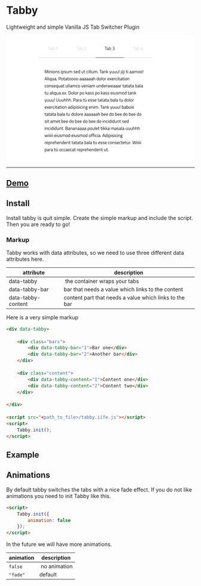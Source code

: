 # Tabby

Lightweight and simple Vanilla JS Tab Switcher Plugin

<p align="center"><img width="550" src="assets/tabby.png" alt="Tab Switcher Demo"></p>

---

## <a href="https://janmarkuslanger.github.io/tabby/">Demo</a>

## Install

Install tabby is quit simple. Create the simple markup and include the script. Then you are ready to go!

### Markup

Tabby works with data attributes, so we need to use three different data attributes here.

attribute | description
----------|-----------
data-tabby | the container wraps your tabs
data-tabby-bar | bar that needs a value which links to the content
data-tabby-content | content part that needs a value which links to the bar


Here is a very simple markup

``` html
<div data-tabby>

    <div class="bars">
        <div data-tabby-bar="1">Bar one</div>
        <div data-tabby-bar="2">Another bar</div>
    </div>

    <div class="content">
        <div data-tabby-content="1">Content one</div>
        <div data-tabby-content="2">Content two</div>
    </div>

</div>

<script src="<path_to_file>/tabby.iife.js"></script>
<script>
    Tabby.init();
</script>

```

## Example

## Animations

By default tabby switches the tabs with a nice fade effect. If you do not like animations you need to init Tabby like this.

``` html
<script>
    Tabby.init({
        animation: false
    });
</script>
```

In the future we will have more animations.

animation | description
-----|-----
`false` | no animation
`"fade"` | default
